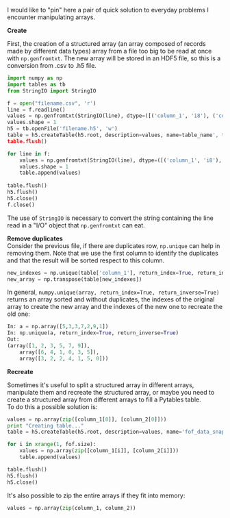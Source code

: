 <!-- 
.. link: 
.. description: 
.. tags: array, code, PhD, pytables, Python, imported
.. date: 2012-05-14
.. title: Create, recreate and remove duplicates in array manipulation, obviously in Python!:)
.. slug: create-recreate-and-remove-duplicates-in-array-manipulation-obviously-in-python
-->

I would like to "pin" here a pair of quick solution to everyday problems I encounter manipulating arrays.    

<!-- TEASER_END -->    

<strong>Create</strong>    
    
First, the creation of a structured array (an array composed of records made by different data types) array from a file too big to be read at once with `np.genfromtxt`. The new array will be stored in an HDF5 file, so this is a conversion from .csv to .h5 file.    
    

````python
import numpy as np
import tables as tb
from StringIO import StringIO

f = open("filename.csv", 'r')
line = f.readline()
values = np.genfromtxt(StringIO(line), dtype=([('column_1', 'i8'), ('column_2', 'f4'), ('column_3', 'f4')]), delimiter=',')
values.shape = 1
h5 = tb.openFile('filename.h5', 'w')
table = h5.createTable(h5.root, description=values, name=table_name', title="table_description", expectedrows=12158536)
table.flush()

for line in f:
	values = np.genfromtxt(StringIO(line), dtype=([('column_1', 'i8'), ('column_2', 'f4'), ('column_3', 'f4')]), delimiter=',')
	values.shape = 1
	table.append(values)
	
table.flush()
h5.flush()
h5.close()
f.close()
````
    
The use of `StringIO` is necessary to convert the string containing the line read in a "I/O" object that `np.genfromtxt` can eat.    
    
<strong>Remove duplicates</strong>    
Consider the previous file, if there are duplicates row, `np.unique` can help in removing them. Note that we use the first column to identify the duplicates and that the result will be sorted respect to this column.    

````python
new_indexes = np.unique(table['column_1'], return_index=True, return_inverse=False)[1]
new_array = np.transpose(table[new_indexes])
````
    
In general, `numpy.unique(array, return_index=True, return_inverse=True)`    
returns an array sorted and without duplicates, the indexes of the original array to create the new array and the indexes of the new one to recreate the old one:    
    

````python
In: a = np.array([5,3,3,7,2,9,1])
In: np.unique(a, return_index=True, return_inverse=True)
Out: 
(array([1, 2, 3, 5, 7, 9]),
	array([6, 4, 1, 0, 3, 5]),
	array([3, 2, 2, 4, 1, 5, 0]))
````

<strong>Recreate</strong>    
    
Sometimes it's useful to split a structured array in different arrays, manipulate them and recreate the structured array, or maybe you need to create a structured array from different arrays to fill a Pytables table.     
To do this a possible solution is:    

````python
values = np.array(zip([column_1[0]], [column_2[0]]))
print "Creating table..."
table = h5.createTable(h5.root, description=values, name='fof_data_snap67', title="fof_data_snap67", expectedrows=11697806)

for i in xrange(1, fof.size):
	values = np.array(zip([column_1[i]], [column_2[i]]))
	table.append(values)

table.flush()
h5.flush()
h5.close()
````

It's also possible to zip the entire arrays if they fit into memory:    

````python
values = np.array(zip(column_1, column_2))
````
